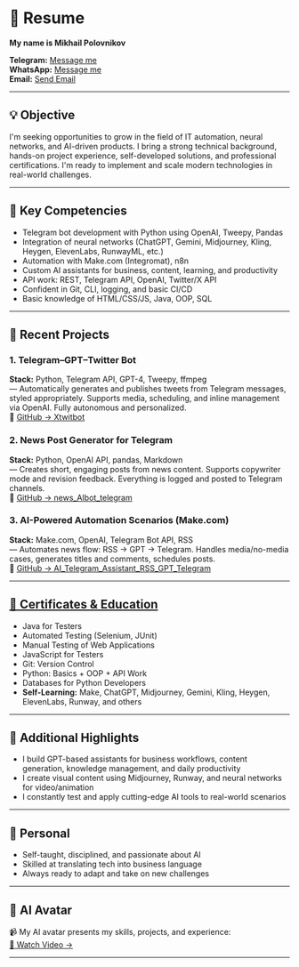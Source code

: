 
# 🧠 Resume

**My name is Mikhail Polovnikov**

**Telegram:** [Message me](https://t.me/@msp1001)  
**WhatsApp:** [Message me](https://wa.me/79022560005)  
**Email:** [Send Email](mailto:mishapolovnikov@gmail.com)

---

## 💡 Objective

I'm seeking opportunities to grow in the field of IT automation, neural networks, and AI-driven products. I bring a strong technical background, hands-on project experience, self-developed solutions, and professional certifications. I'm ready to implement and scale modern technologies in real-world challenges.

---

## 🧠 Key Competencies

- Telegram bot development with Python using OpenAI, Tweepy, Pandas  
- Integration of neural networks (ChatGPT, Gemini, Midjourney, Kling, Heygen, ElevenLabs, RunwayML, etc.)  
- Automation with Make.com (Integromat), n8n  
- Custom AI assistants for business, content, learning, and productivity  
- API work: REST, Telegram API, OpenAI, Twitter/X API  
- Confident in Git, CLI, logging, and basic CI/CD  
- Basic knowledge of HTML/CSS/JS, Java, OOP, SQL  

---

## 🧪 Recent Projects

### 1. Telegram–GPT–Twitter Bot  
**Stack:** Python, Telegram API, GPT-4, Tweepy, ffmpeg  
— Automatically generates and publishes tweets from Telegram messages, styled appropriately. Supports media, scheduling, and inline management via OpenAI. Fully autonomous and personalized.  
🔗 [GitHub → Xtwitbot](https://github.com/MikkiPolo/Xtwitbot)

### 2. News Post Generator for Telegram  
**Stack:** Python, OpenAI API, pandas, Markdown  
— Creates short, engaging posts from news content. Supports copywriter mode and revision feedback. Everything is logged and posted to Telegram channels.  
🔗 [GitHub → news_AIbot_telegram](https://github.com/MikkiPolo/news_AIbot_telegram/tree/main)

### 3. AI-Powered Automation Scenarios (Make.com)  
**Stack:** Make.com, OpenAI, Telegram Bot API, RSS  
— Automates news flow: RSS → GPT → Telegram. Handles media/no-media cases, generates titles and comments, schedules posts.  
🔗 [GitHub → AI_Telegram_Assistant_RSS_GPT_Telegram](https://github.com/MikkiPolo/AI_Telegram_Assistant_RSS_GPT_Telegram)

---

## [ 📜 Certificates & Education](https://github.com/MikkiPolo/MIkkiPolo/tree/main/certificate)

- Java for Testers 
- Automated Testing (Selenium, JUnit) 
- Manual Testing of Web Applications
- JavaScript for Testers
- Git: Version Control
- Python: Basics + OOP + API Work
- Databases for Python Developers 
- **Self-Learning:** Make, ChatGPT, Midjourney, Gemini, Kling, Heygen, ElevenLabs, Runway, and others

---

## 🎯 Additional Highlights

- I build GPT-based assistants for business workflows, content generation, knowledge management, and daily productivity  
- I create visual content using Midjourney, Runway, and neural networks for video/animation  
- I constantly test and apply cutting-edge AI tools to real-world scenarios

---

## 📌 Personal

- Self-taught, disciplined, and passionate about AI  
- Skilled at translating tech into business language  
- Always ready to adapt and take on new challenges

---

## 🎥 AI Avatar

📹 My AI avatar presents my skills, projects, and experience:  
[🔗 Watch Video →](https://drive.google.com/file/d/1jooH6HsLwwVF6bBGSJ5CVggQJXu7W6zA/view?usp=share_link)

---
